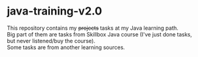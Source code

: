 # java-training-v2.0
This repository contains my <s>projects</s> tasks at my Java learning path.<br/>Big part of them are tasks from Skillbox Java course (I've just done tasks, but never listened/buy the course).<br/>Some tasks are from another learning sources.
